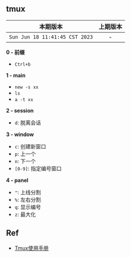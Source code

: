 ## tmux

|本期版本|上期版本
|:---:|:---:|
`Sun Jun 18 11:41:45 CST 2023` | -

**0 - 前缀**

* `Ctrl+b`

**1 - main**

* `new -s xx`
* `ls`
* `a -t xx`

**2 - session**

* `d`: 脱离会话

**3 - window**

* `c`: 创建新窗口
* `p`: 上一个
* `n`: 下一个
* `[0-9]`: 指定编号窗口

**4 - panel**

* `"`: 上线分割
* `%`: 左右分割
* `q`: 显示编号
* `z`: 最大化

## Ref

* [Tmux使用手册](http://louiszhai.github.io/2017/09/30/tmux/)